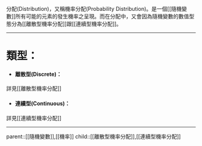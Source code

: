 分配(Distribution)，又稱機率分配(Probability Distribution)。是一個[[隨機變數]]所有可能的元素的發生機率之呈現。而在分配中，又會因為隨機變數的數值型態分為[[離散型機率分配]]跟[[連續型機率分配]]。
- - -
# 類型：
- #### 離散型(Discrete)：
詳見[[離散型機率分配]]
- #### 連續型(Continuous)：
詳見[[連續型機率分配]]
- - -
parent::[[隨機變數]],[[機率]]
child::[[離散型機率分配]],[[連續型機率分配]]